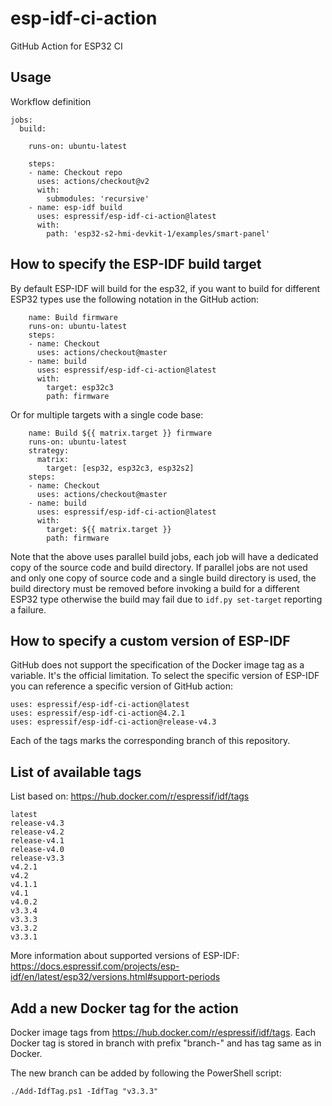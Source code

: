 # esp-idf-ci-action

GitHub Action for ESP32 CI

## Usage

Workflow definition

```
jobs:
  build:

    runs-on: ubuntu-latest

    steps:
    - name: Checkout repo
      uses: actions/checkout@v2
      with:
        submodules: 'recursive'
    - name: esp-idf build
      uses: espressif/esp-idf-ci-action@latest
      with:
        path: 'esp32-s2-hmi-devkit-1/examples/smart-panel'
```

## How to specify the ESP-IDF build target

By default ESP-IDF will build for the esp32, if you want to build for different
ESP32 types use the following notation in the GitHub action:


```
    name: Build firmware
    runs-on: ubuntu-latest
    steps:
    - name: Checkout
      uses: actions/checkout@master
    - name: build
      uses: espressif/esp-idf-ci-action@latest
      with:
        target: esp32c3
        path: firmware
```

Or for multiple targets with a single code base:

```
    name: Build ${{ matrix.target }} firmware
    runs-on: ubuntu-latest
    strategy:
      matrix:
        target: [esp32, esp32c3, esp32s2]
    steps:
    - name: Checkout
      uses: actions/checkout@master
    - name: build
      uses: espressif/esp-idf-ci-action@latest
      with:
        target: ${{ matrix.target }}
        path: firmware
```

Note that the above uses parallel build jobs, each job will have a dedicated
copy of the source code and build directory. If parallel jobs are not used and
only one copy of source code and a single build directory is used, the build
directory must be removed before invoking a build for a different ESP32 type
otherwise the build may fail due to `idf.py set-target` reporting a failure.

## How to specify a custom version of ESP-IDF

GitHub does not support the specification of the Docker image tag as a variable.
It's the official limitation. To select the specific version of ESP-IDF you
can reference a specific version of GitHub action:

```
uses: espressif/esp-idf-ci-action@latest
uses: espressif/esp-idf-ci-action@4.2.1
uses: espressif/esp-idf-ci-action@release-v4.3
```

Each of the tags marks the corresponding branch of this repository.

## List of available tags

List based on: https://hub.docker.com/r/espressif/idf/tags

```
latest
release-v4.3
release-v4.2
release-v4.1
release-v4.0
release-v3.3
v4.2.1
v4.2
v4.1.1
v4.1
v4.0.2
v3.3.4
v3.3.3
v3.3.2
v3.3.1
```

More information about supported versions of ESP-IDF: https://docs.espressif.com/projects/esp-idf/en/latest/esp32/versions.html#support-periods

## Add a new Docker tag for the action

Docker image tags from https://hub.docker.com/r/espressif/idf/tags.
Each Docker tag is stored in branch with prefix "branch-" and has tag same as in Docker.

The new branch can be added by following the PowerShell script:

```
./Add-IdfTag.ps1 -IdfTag "v3.3.3"
```
